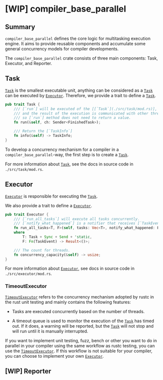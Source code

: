 # [WIP] compiler_base_parallel

## Summary

`compiler_base_parallel` defines the core logic for multitasking execution engine. It aims to provide reusable components and accumulate some general concurrency models for compiler developments.

The `compiler_base_parallel` crate consists of three main components: Task, Executor, and Reporter.

## Task
[`Task`](./src/task/mod.rs) is the smallest executable unit, anything can be considered as a [`Task`](./src/task/mod.rs) can be executed by [`Executor`](./src/executor/mod.rs). Therefore, we provide a trait to define a [`Task`](./src/task/mod.rs).

```rust
pub trait Task {
    /// [`run`] will be executed of the [[`Task`](./src/task/mod.rs)],
    /// and the result of the execution is communicated with other threads through the [`ch`] which is a [`Sender<FinishedTask>`],
    /// so [`run`] method does not need to return a value.
    fn run(&self, ch: Sender<FinishedTask>);

    /// Return the [`TaskInfo`]
    fn info(&self) -> TaskInfo;
}
```

To develop a concurrency mechanism for a compiler in a `compiler_base_parallel`-way, the first step is to create a [`Task`](./src/task/mod.rs).

For more information about [`Task`](./src/task/mod.rs), see the docs in source code in `./src/task/mod.rs`.

## Executor

[`Executor`](./src/executor/mod.rs) is responsible for executing the [`Task`](./src/task/mod.rs).

We also provide a trait to define a [`Executor`](./src/executor/mod.rs).

```rust
pub trait Executor {
    /// [`run_all_tasks`] will execute all tasks concurrently.
    /// [`notify_what_happened`] is a notifier that receives [`TaskEvent`] to output the [[`Task`](./src/task/mod.rs)] execution status in to the log.
    fn run_all_tasks<T, F>(self, tasks: Vec<T>, notify_what_happened: F) -> Result<()>
    where
        T: Task + Sync + Send + 'static,
        F: Fn(TaskEvent) -> Result<()>;

    /// The count for threads.
    fn concurrency_capacity(&self) -> usize;
}
```

For more information about [`Executor`](./src/executor/mod.rs), see docs in source code in `./src/executor/mod.rs`.

### TimeoutExecutor

[`TimeoutExecutor`](./src/executor/timeout.rs) refers to the concurrency mechanism adopted by rustc in the rust unit testing and mainly contains the following features:

- Tasks are executed concurrently based on the number of threads.

- A timeout queue is used to monitor the execution of the [`Task`](./src/task/mod.rs) has timed out. If it does, a warning will be reported, but the [`Task`](./src/task/mod.rs) will not stop and will run until it is manually interrupted.

If you want to implement unit testing, fuzz, bench or other you want to do in parallel in your compiler using the same workflow as rustc testing, you can use the [`TimeoutExecutor`](./src/executor/timeout.rs). If this workflow is not suitable for your compiler, you can choose to implement your own [`Executor`](./src/executor/mod.rs).

## [WIP] Reporter
